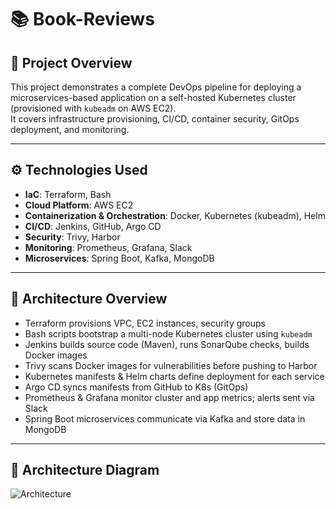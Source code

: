 # 📚 Book-Reviews

## 📌 Project Overview  
This project demonstrates a complete DevOps pipeline for deploying a microservices-based application on a self-hosted Kubernetes cluster (provisioned with `kubeadm` on AWS EC2).  
It covers infrastructure provisioning, CI/CD, container security, GitOps deployment, and monitoring.

---

## ⚙️ Technologies Used

- **IaC**: Terraform, Bash  
- **Cloud Platform**: AWS EC2  
- **Containerization & Orchestration**: Docker, Kubernetes (kubeadm), Helm  
- **CI/CD**: Jenkins, GitHub, Argo CD  
- **Security**: Trivy, Harbor  
- **Monitoring**: Prometheus, Grafana, Slack  
- **Microservices**: Spring Boot, Kafka, MongoDB

---

## 🚀 Architecture Overview

- Terraform provisions VPC, EC2 instances, security groups  
- Bash scripts bootstrap a multi-node Kubernetes cluster using `kubeadm`  
- Jenkins builds source code (Maven), runs SonarQube checks, builds Docker images  
- Trivy scans Docker images for vulnerabilities before pushing to Harbor  
- Kubernetes manifests & Helm charts define deployment for each service  
- Argo CD syncs manifests from GitHub to K8s (GitOps)  
- Prometheus & Grafana monitor cluster and app metrics; alerts sent via Slack  
- Spring Boot microservices communicate via Kafka and store data in MongoDB  

---

## 🧭 Architecture Diagram

![Architecture](images/AWS_Architecture.png)
